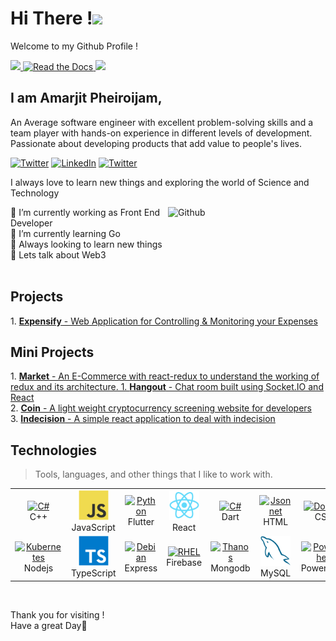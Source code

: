 # Hi There !<img src="https://media.giphy.com/media/hvRJCLFzcasrR4ia7z/giphy.gif" width="25px"> 

Welcome to my Github Profile !
<p align="left">
  <a href="https://github.com/Amarjit-ph">
    <img src="https://img.shields.io/github/followers/Amarjit-ph?style=social"/>
  </a>
  <a href="https://macropower.readthedocs.io/en/latest">
    <img alt="Read the Docs" src="https://img.shields.io/github/stars/Amarjit-ph?style=social">
  </a>
  <img src="https://komarev.com/ghpvc/?username=Amarjit-ph&label=Profile+views"/>
</p>

## I am Amarjit Pheiroijam,

An Average software engineer with excellent problem-solving skills and a team player with hands-on experience in different levels of development. Passionate about developing products that add value to people's lives.

<a href="https://mail.google.com/mail/u/0/?fs=1&tf=cm&source=mailto&to=Amarjitp9@gmail.com" target="_blank"><img alt="Twitter" src="https://img.shields.io/badge/Gmail-D14836?style=for-the-badge&logo=gmail&logoColor=white" /></a>
<a href="https://www.linkedin.com/in/amarjit-pheiroijam-234bba166/" target="_blank"><img alt="LinkedIn" src="https://img.shields.io/badge/linkedin-%230077B5.svg?&style=for-the-badge&logo=linkedin&logoColor=white" /></a>
<a href="https://twitter.com/AmarjitPh_" target="_blank">
<img alt="Twitter" src="https://img.shields.io/badge/Twitter-1DA1F2?style=for-the-badge&logo=twitter&logoColor=white" />
</a>
<br>

I always love to learn new things and exploring the world of Science and Technology<br>

<img width="50%" align="right" alt="Github" src="https://raw.githubusercontent.com/onimur/.github/master/.resources/git-header.svg" />


🔭  I’m currently working as Front End Developer<br>
🌱  I’m currently learning Go<br>
🤔  Always looking to learn new things<br>
💬  Lets talk about Web3<br>
<br>
<h2>Projects</h2>
1. <a href="https://expensify-three.vercel.app/" target="_blank"><b>Expensify</b> - Web Application for Controlling & Monitoring your Expenses</a>

<h2>Mini Projects</h2>
1. <a href="https://market-taupe.vercel.app/"><b>Market</b> - An E-Commerce with react-redux to understand the working of redux and its architecture.
1. <a href="https://hangout-zeta.vercel.app/"><b>Hangout</b> - Chat room built using Socket.IO and React</a><br/>
2. <a href="https://coin-iota.vercel.app/" target="_blank"><b>Coin</b> - A light weight cryptocurrency screening website for developers</a><br/>
3. <a href="http://indecision-ten.vercel.app/" target="_blank"><b>Indecision</b> - A simple react application to deal with indecision</a>

<h2>Technologies </h2>

> Tools, languages, and other things that I like to work with.
<table>
  <tr>
  <td align="center" width="96">
      <a href="#macropower-tech">
        <img src="https://upload.wikimedia.org/wikipedia/commons/thumb/1/18/ISO_C%2B%2B_Logo.svg/1200px-ISO_C%2B%2B_Logo.svg.png" width="48" height="48" alt="C#" />
      </a>
      <br>C++
    </td>
  
  <td align="center" width="96">
      <a href="#macropower-tech">
        <img src="./img/javascript-original.svg" width="48" height="48" alt="JavaScript" />
      </a>
      <br>JavaScript
    </td>
    <td align="center" width="96">
      <a href="#macropower-tech">
        <img src="https://egghead.io/_next/image?url=https%3A%2F%2Fd2eip9sf3oo6c2.cloudfront.net%2Ftags%2Fimages%2F000%2F001%2F245%2Fsquare_64%2Fflutterlogo.png&w=64&q=100" width="48" height="48" alt="Python" />
      </a>
      <br>Flutter
    </td>
   <td align="center" width="96">
      <a href="#macropower-tech" >
        <img src="./img/react-original.svg" width="48" height="48" alt="React" />
      </a>
      <br>React
    </td>
    <td align="center" width="96">
      <a href="#macropower-tech">
        <img src="https://egghead.io/_next/image?url=https%3A%2F%2Fd2eip9sf3oo6c2.cloudfront.net%2Ftags%2Fimages%2F000%2F001%2F227%2Fsquare_64%2Fdart-logo.png&w=64&q=100" width="48" height="48" alt="C#" />
      </a>
      <br>Dart
    </td>
    <td align="center" width="96">
      <a href="#macropower-tech">
        <img src="https://egghead.io/_next/image?url=https%3A%2F%2Fd2eip9sf3oo6c2.cloudfront.net%2Ftags%2Fimages%2F000%2F000%2F184%2Fsquare_64%2Fhtml5.png&w=64&q=100" width="48" height="48" alt="Jsonnet" />
      </a>
      <br>HTML
    </td>
    <td align="center" width="96"> 
      <a href="#macropower-tech" >
        <img src="https://egghead.io/_next/image?url=https%3A%2F%2Fd2eip9sf3oo6c2.cloudfront.net%2Ftags%2Fimages%2F000%2F000%2F175%2Fsquare_64%2Fcsslang.png&w=64&q=100" width="48" height="48" alt="Docker" />
      </a>
      <br>CSS
    </td>
    <td align="center" width="96">
      <a href="#macropower-tech">
        <img src="./img/bootstrap-plain.svg" width="48" height="48" alt="Bootstrap" />
      </a>
      <br>Bootstrap
    </td>
    <td align="center" width="96">
      <a href="#macropower-tech">
        <img src="./img/sass-original.svg" width="48" height="48" alt="Sass" />
      </a>
      <br>Sass
    </td>
  </tr>
  <tr>
    <td align="center" width="96">
      <a href="#macropower-tech" >
        <img src="https://egghead.io/_next/image?url=https%3A%2F%2Fd2eip9sf3oo6c2.cloudfront.net%2Ftags%2Fimages%2F000%2F000%2F256%2Fsquare_64%2Fnodejslogo.png&w=64&q=100" width="48" height="48" alt="Kubernetes" />
      </a>
      <br>Nodejs
    </td>
    <td align="center" width="96">
      <a href="#macropower-tech">
        <img src="./img/typescript-original.svg" width="48" height="48" alt="TypeScript" />
      </a>
      <br>TypeScript
    </td>
    <td align="center"  width="96">
      <a href="#macropower-tech">
        <img src="https://egghead.io/_next/image?url=https%3A%2F%2Fd2eip9sf3oo6c2.cloudfront.net%2Ftags%2Fimages%2F000%2F000%2F359%2Fsquare_64%2Fexpressjslogo.png&w=64&q=100"width="48" height="48" alt="Debian" />
      </a>
      <br>Express
    </td>
    <td align="center"  width="96">
      <a href="#macropower-tech">
        <img src="https://egghead.io/_next/image?url=https%3A%2F%2Fd2eip9sf3oo6c2.cloudfront.net%2Ftags%2Fimages%2F000%2F001%2F085%2Fsquare_64%2Ffirebaselogo.png&w=64&q=100" width="48" height="48" alt="RHEL" />
      </a>
      <br>Firebase
    </td>
    <td align="center" width="96">
      <a href="#macropower-tech" >
        <img src="https://egghead.io/_next/image?url=https%3A%2F%2Fd2eip9sf3oo6c2.cloudfront.net%2Ftags%2Fimages%2F000%2F001%2F083%2Fsquare_64%2Fmongodb.png&w=64&q=100" width="48" height="48" alt="Thanos" />
      </a>
      <br>Mongodb
    </td>
     <td align="center"  width="96">
      <a href="#macropower-tech">
        <img src="./img/mysql-original.svg" width="48" height="48" alt="MySQL" />
      </a>
      <br>MySQL
    </td>
    <td align="center" width="96">
      <a href="#macropower-tech">
        <img src="https://raw.githubusercontent.com/PowerShell/PowerShell/master/assets/ps_black_128.svg" width="48" height="48" alt="Powershell" />
      </a>
      <br>Powershell
    </td>
    <td align="center" width="96">
      <a href="#macropower-tech" >
        <img src="https://egghead.io/_next/image?url=https%3A%2F%2Fd2eip9sf3oo6c2.cloudfront.net%2Ftags%2Fimages%2F000%2F001%2F218%2Fsquare_64%2Fbash_shell.png&w=64&q=100" width="48" height="48" alt="Grafana" />
      </a>
      <br>Bash
    </td>
    <td align="center" width="96">
      <a href="#macropower-tech" >
        <img src="https://egghead.io/_next/image?url=https%3A%2F%2Fd2eip9sf3oo6c2.cloudfront.net%2Ftags%2Fimages%2F000%2F000%2F638%2Fsquare_64%2Fgitlogo.png&w=64&q=100" width="48" height="48" alt="Prometheus" />
      </a>
      <br>Git
    </td>
  </tr>
</table>
<br/>
<p>Thank you for visiting ! <br/>
Have a great Day🙂 </p>
